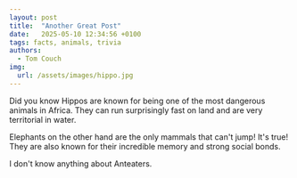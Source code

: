 ```yaml
---
layout: post
title:  "Another Great Post"
date:   2025-05-10 12:34:56 +0100
tags: facts, animals, trivia
authors:
  - Tom Couch
img:
  url: /assets/images/hippo.jpg
---
```


Did you know Hippos are known for being one of the most dangerous animals in Africa. They can run surprisingly fast on land and are very territorial in water.

Elephants on the other hand are the only mammals that can't jump! It's true! They are also known for their incredible memory and strong social bonds.

I don't know anything about Anteaters.
